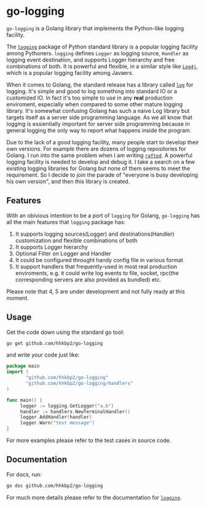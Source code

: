 go-logging
==========

```go-logging``` is a Golang library that implements the Python-like logging facility. 

The [```logging```][python-logging-page] package of Python standard library is a popular logging facility among Pythoners. ```logging``` defines ```Logger``` as logging source, ```Handler``` as logging event destination, and supports Logger hierarchy and free combinations of both.  It is powerful and flexible,  in a similar style like [```Log4j```][log4j-page], which is a popular logging facility among Javaers.

When it comes to Golang, the standard release has a library called [```log```][golang-log-page] for logging. It's simple and good to log something into standard IO or a customized IO. In fact it's too simple to use in any **real** production enviroment, especially when compared to some other mature logging library. It's somewhat confusing Golang has such a naive Log library but targets itself as a server side programming language. As we all know that logging is essientially important for server side programming because in general logging the only way to report what happens inside the program.

Due to the lack of a good logging facility, many people start to develop their own versions. For example there are dozens of logging repositories for Golang. I run into the same problem when I am writing [```rafted```][rafted-github]. A powerful logging facility is needed to develop and debug it. I take a search on a few existing logging libraries for Golang but none of them seems to meet the requirement. So I decide to join the parade of "everyone is busy developing his own version", and then this library is created.

## Features

With an obivious intention to be a port of ```logging``` for Golang, ```go-logging``` has all the main features that ```logging``` package has:

1. It supports logging sources(Logger) and destinations(Handler) customization and flexible combinations of both
2. It supports Logger hierarchy
3. Optional Filter on Logger and Handler
4. It could be configured throught handy config file in various format
5. It support handlers that frequently-used in most real production enviroments, e.g. it could write log events to file, socket, rpc(the corresponding servers are also provided as bundled) etc.

Please note that 4, 5 are under development and not fully ready at this moment.

## Usage

Get the code down using the standard go tool:

```bash
go get github.com/hhkbp2/go-logging
```

and write your code just like:

```go
package main
import (
       "github.com/hhkbp2/go-logging"
       "github.com/hhkbp2/go-logging/handlers"
)

func main() {
     logger := logging.GetLogger("a.b")
     handler := handlers.NewTerminalHandler()
     logger.AddHandler(handler)     
     logger.Warn("test message")
}
```

For more examples please refer to the test cases in source code.

## Documentation

For docs, run:

```bash
go doc github.com/hhkbp2/go-logging
```

For much more details please refer to the documentation for [```logging```][python-logging-page].

[python-logging-page]: https://docs.python.org/2/library/logging.html

[log4j-page]: http://logging.apache.org/log4j/

[golang-log-page]: http://golang.org/pkg/log/

[rafted-github]: http://github.com/hhkbp2/rafted

